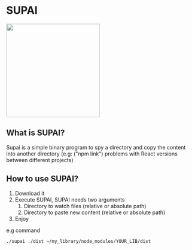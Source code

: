 <h1>SUPAI</h1>

<img width="250" src="https://camo.githubusercontent.com/3e216e7f6973d1f2ee3db01d6e235a37910a955d/68747470733a2f2f6a757374737469636b6572732e696e2f77702d636f6e74656e742f75706c6f6164732f323031392f30312f676f706865722d6e696e6a612e706e67"/>

<h2>What is SUPAI?</h2>
Supai is a simple binary program to spy a directory and copy the content into another directory (e.g: ("npm link") problems with React versions between different projects)

<h2>How to use SUPAI?</h2>

<ol>
  <li>Download it</li>
  <li>
    Execute SUPAI, SUPAI needs two arguments
    <ol>
      <li>Directory to watch files (relative or absolute path)</li>
      <li>Directory to paste new content (relative or absolute path)</li>
    </ol>
  </li>
  <li>Enjoy</li>
</ol>

e.g command <br />

```sh
./supai ./dist ~/my_library/node_modules/YOUR_LIB/dist
```
